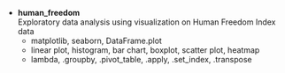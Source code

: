 * __human_freedom__
<br>Exploratory data analysis using visualization on Human Freedom Index data
    * matplotlib, seaborn, DataFrame.plot
    * linear plot, histogram, bar chart, boxplot, scatter plot, heatmap
    * lambda, .groupby, .pivot_table, .apply, .set_index, .transpose
